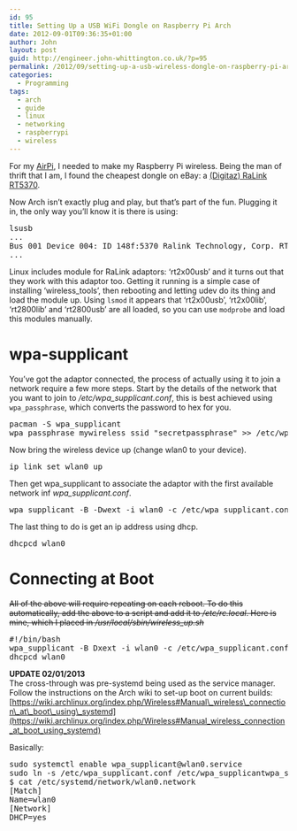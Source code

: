 ```yaml
---
id: 95
title: Setting Up a USB WiFi Dongle on Raspberry Pi Arch
date: 2012-09-01T09:36:35+01:00
author: John
layout: post
guid: http://engineer.john-whittington.co.uk/?p=95
permalink: /2012/09/setting-up-a-usb-wireless-dongle-on-raspberry-pi-arch/
categories:
  - Programming
tags:
  - arch
  - guide
  - linux
  - networking
  - raspberrypi
  - wireless
---
```

For my [AirPi](http://engineer.john-whittington.co.uk/2012/08/airpi-diy-airplay-speakers/), I needed to make my Raspberry Pi wireless. Being the man of thrift that I am, I found the cheapest dongle on eBay: a [(Digitaz) RaLink RT5370](http://www.ebay.co.uk/itm/221074985041?ssPageName=STRK:MEWNX:IT&_trksid=p3984.m1497.l2649).

Now Arch isn&#8217;t exactly plug and play, but that&#8217;s part of the fun. Plugging it in, the only way you&#8217;ll know it is there is using:  
<!--more-->

<pre>lsusb
...
Bus 001 Device 004: ID 148f:5370 Ralink Technology, Corp. RT5370 Wireless Adapter 
...
</pre>

Linux includes module for RaLink adaptors: &#8216;rt2x00usb&#8217; and it turns out that they work with this adaptor too. Getting it running is a simple case of installing &#8216;wireless_tools&#8217;, then rebooting and letting udev do its thing and load the module up. Using `lsmod` it appears that &#8216;rt2x00usb&#8217;, &#8216;rt2x00lib&#8217;, &#8216;rt2800lib&#8217; and &#8216;rt2800usb&#8217; are all loaded, so you can use `modprobe` and load this modules manually.

# wpa-supplicant

You&#8217;ve got the adaptor connected, the process of actually using it to join a network require a few more steps. Start by the details of the network that you want to join to _/etc/wpa_supplicant.conf_, this is best achieved using `wpa_passphrase`, which converts the password to hex for you.

<pre>pacman -S wpa_supplicant
wpa_passphrase mywireless_ssid "secretpassphrase" >> /etc/wpa_supplicant.conf</pre>

Now bring the wireless device up (change wlan0 to your device).

<pre>ip link set wlan0 up</pre>

Then get wpa_supplicant to associate the adaptor with the first available network inf _wpa_supplicant.conf_.

<pre>wpa_supplicant -B -Dwext -i wlan0 -c /etc/wpa_supplicant.conf </pre>

The last thing to do is get an ip address using dhcp.

<pre>dhcpcd wlan0</pre>

# Connecting at Boot

<del datetime="2013-01-02T18:51:28+00:00">All of the above will require repeating on each reboot. To do this automatically, add the above to a script and add it to <em>/etc/rc.local</em>. Here is mine, which I placed in <em>/usr/local/sbin/wireless_up.sh</em></del>

<pre>#!/bin/bash
wpa_supplicant -B Dxext -i wlan0 -c /etc/wpa_supplicant.conf
dhcpcd wlan0
</pre>

**UPDATE 02/01/2013**  
The cross-through was pre-systemd being used as the service manager. Follow the instructions on the Arch wiki to set-up boot on current builds: [https://wiki.archlinux.org/index.php/Wireless#Manual\_wireless\_connection\_at\_boot\_using\_systemd](https://wiki.archlinux.org/index.php/Wireless#Manual_wireless_connection_at_boot_using_systemd)

Basically:

<pre>sudo systemctl enable wpa_supplicant@wlan0.service
sudo ln -s /etc/wpa_supplicant.conf /etc/wpa_supplicantwpa_supplicant-wlan0.conf # service looks here
$ cat /etc/systemd/network/wlan0.network
[Match]
Name=wlan0
[Network]
DHCP=yes
</pre>